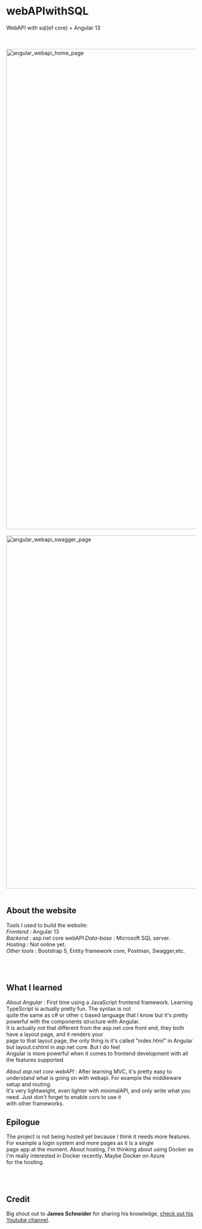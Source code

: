 # webAPIwithSQL
WebAPI with sql(ef core) + Angular 13

<br>
<br>

<img width="1277" alt="angular_webapi_home_page" src="https://user-images.githubusercontent.com/28534915/171785073-dc729d91-dd7f-4099-93ed-7d4b235814b2.PNG">

<br>
<br>
<img width="939" alt="angular_webapi_swagger_page" src="https://user-images.githubusercontent.com/28534915/171785081-e6d70abe-f6b1-43dc-8a78-2bb12c620338.PNG">

<br>
<br>



## About the website
Tools I used to build the website: </br>
*Frontend* : Angular 13</br>
*Backend* : asp.net core webAPI
*Data-base* : Microsoft SQL server. <br/>
*Hosting* : Not online yet. <br />
*Other tools* : Bootstrap 5, Entity framework core, Postman, Swagger,etc.


<br>
<br>

## What I learned 
*About Angular* : First time using a JavaScript frontend framework. Learning TypeScript is actually pretty fun. The syntax is not <br/> 
quite the same as c# or other c based language that I know but it's pretty powerful with the components structure with Angular. <br/>
It is actually not that different from the asp.net core front end, they both have a layout page, and it renders your<br/>
page to that layout page, the only thing is it's called "index.html" in Angular but layout.cshtml in asp.net core. But I do feel <br/>
Angular is more powerful when it comes to frontend development with all the features supported.

*About asp.net core webAPI* :
After learning MVC, it's pretty easy to understand what is going on with webapi. For example the middleware setup and routing.<br/>
It's very lightweight, even lighter with minimalAPI, and only write what you need. Just don't forget to enable cors to use it <br/>
with other frameworks.<br/>


## Epilogue
The project is not being hosted yet because I think it needs more features. For example a login system and more pages as it is a single <br/>
page app at the moment. About hosting, I'm thinking about using Docker as I'm really interested in Docker recently. Maybe Docker on Azure<br/>
for the hosting. 


<br>
<br>

## Credit
Big shout out to **James Schneider** for sharing his knowledge,  <a href= "https://www.youtube.com/channel/UCALUtggD38W4gdMVLfw3wXQ">check out his Youtube channel</a>.



